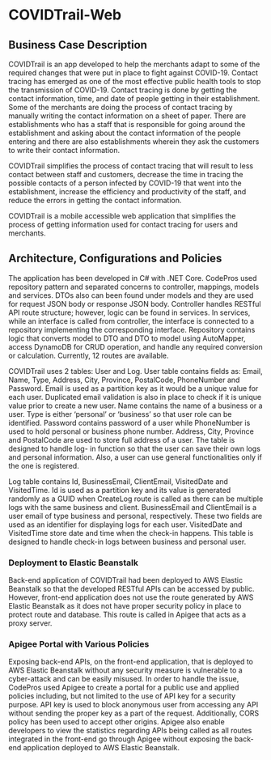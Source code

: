 # COVIDTrail-Web

## Business Case Description

COVIDTrail is an app developed to help the merchants adapt to some of the required changes that were put in place to fight against COVID-19. Contact tracing has emerged as one of the most effective public health tools to stop the transmission of COVID-19. Contact tracing is done by getting the contact information, time, and date of people getting in their establishment. Some of the merchants are doing the process of contact tracing by manually writing the contact information on a sheet of paper. There are establishments who has a staff that is responsible for going around the establishment and asking about the contact information of the people entering and there are also establishments wherein they ask the customers to write their contact information.

COVIDTrail simplifies the process of contact tracing that will result to less contact between staff and customers, decrease the time in tracing the possible contacts of a person infected by COVID-19 that went into the establishment, increase the efficiency and productivity of the staff, and reduce the errors in getting the contact information.

COVIDTrail is a mobile accessible web application that simplifies the process of getting information used for contact tracing for users and merchants.

## Architecture, Configurations and Policies

The application has been developed in C# with .NET Core. CodePros used repository pattern and separated concerns to controller, mappings, models and services. DTOs also can been found under models and they are used for request JSON body or response JSON body. Controller handles RESTful API route structure; however, logic can be found in services. In services, while an interface is called from controller, the interface is connected to a repository implementing the corresponding interface. Repository contains logic that converts model to DTO and DTO to model using AutoMapper, access DynamoDB for CRUD operation, and handle any required conversion or calculation. Currently, 12 routes are available.

COVIDTrail uses 2 tables: User and Log. User table contains fields as: Email, Name, Type, Address, City, Province, PostalCode, PhoneNumber and Password. Email is used as a partition key as it would be a unique value for each user. Duplicated email validation is also in place to check if it is unique value prior to create a new user. Name contains the name of a business or a user. Type is either ‘personal’ or ‘business’ so that user role can be identified. Password contains password of a user while PhoneNumber is used to hold personal or business phone number. Address, City, Province and PostalCode are used to store full address of a user. The table is designed to handle log- in function so that the user can save their own logs and personal information. Also, a user can use general functionalities only if the one is registered.

Log table contains Id, BusinessEmail, ClientEmail, VisitedDate and VisitedTime. Id is used as a partition key and its value is generated randomly as a GUID when CreateLog route is called as there can be multiple logs with the same business and client. BusinessEmail and ClientEmail is a user email of type business and personal, respectively. These two fields are used as an identifier for displaying logs for each user. VisitedDate and VisitedTime store date and time when the check-in happens. This table is designed to handle check-in logs between business and personal user.

### Deployment to Elastic Beanstalk

Back-end application of COVIDTrail had been deployed to AWS Elastic Beanstalk so that the developed RESTful APIs can be accessed by public. However, front-end application does not use the route generated by AWS Elastic Beanstalk as it does not have proper security policy in place to protect route and database. This route is called in Apigee that acts as a proxy server.

### Apigee Portal with Various Policies

Exposing back-end APIs, on the front-end application, that is deployed to AWS Elastic Beanstalk without any security measure is vulnerable to a cyber-attack and can be easily misused. In order to handle the issue, CodePros used Apigee to create a portal for a public use and applied policies including, but not limited to the use of API key for a security purpose. API key is used to block anonymous user from accessing any API without sending the proper key as a part of the request. Additionally, CORS policy has been used to accept other origins. Apigee also enable developers to view the statistics regarding APIs being called as all routes integrated in the front-end go through Apigee without exposing the back-end application deployed to AWS Elastic Beanstalk.
